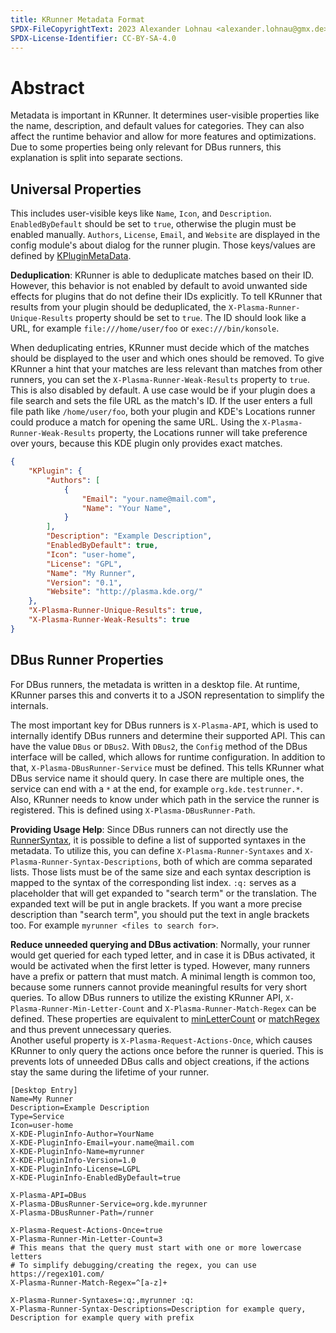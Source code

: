 ```yaml
---
title: KRunner Metadata Format
SPDX-FileCopyrightText: 2023 Alexander Lohnau <alexander.lohnau@gmx.de>
SPDX-License-Identifier: CC-BY-SA-4.0
---
```


# Abstract

Metadata is important in KRunner. It determines user-visible properties like the name, description, and default values for categories.
They can also affect the runtime behavior and allow for more features and optimizations.
Due to some properties being only relevant for DBus runners, this explanation is split into separate sections.

## Universal Properties

This includes user-visible keys like `Name`, `Icon`, and `Description`.
`EnabledByDefault` should be set to `true`, otherwise the plugin must be enabled manually.
`Authors`, `License`, `Email`, and `Website` are displayed in the config module's about dialog for the runner plugin.
Those keys/values are defined by [KPluginMetaData](docs:kcoreaddons;KPluginMetaData).

**Deduplication**: KRunner is able to deduplicate matches based on their ID. However, this behavior is not enabled by default to avoid unwanted side effects for plugins that do not define their IDs explicitly.
To tell KRunner that results from your plugin should be deduplicated, the `X-Plasma-Runner-Unique-Results` property should be set to `true`.
The ID should look like a URL, for example `file:///home/user/foo` or `exec:///bin/konsole`.

When deduplicating entries, KRunner must decide which of the matches should be displayed to the user and which ones should be removed.
To give KRunner a hint that your matches are less relevant than matches from other runners, you can set the `X-Plasma-Runner-Weak-Results` property to `true`.
This is also disabled by default.
A use case would be if your plugin does a file search and sets the file URL as the match's ID.
If the user enters a full file path like `/home/user/foo`, both your plugin and KDE's Locations runner could produce a match for opening the same URL.
Using the `X-Plasma-Runner-Weak-Results` property, the Locations runner will take preference over yours, because this KDE plugin only provides exact matches.

```json
{
    "KPlugin": {
        "Authors": [
            {
                "Email": "your.name@mail.com",
                "Name": "Your Name",
            }
        ],
        "Description": "Example Description",
        "EnabledByDefault": true,
        "Icon": "user-home",
        "License": "GPL",
        "Name": "My Runner",
        "Version": "0.1",
        "Website": "http://plasma.kde.org/"
    },
    "X-Plasma-Runner-Unique-Results": true,
    "X-Plasma-Runner-Weak-Results": true
}
```

## DBus Runner Properties

For DBus runners, the metadata is written in a desktop file. At runtime, KRunner parses this and converts it to a JSON representation to simplify the internals.

The most important key for DBus runners is `X-Plasma-API`, which is used to internally identify DBus runners and determine their supported API.
This can have the value `DBus` or `DBus2`. With `DBus2`, the `Config` method of the DBus interface will be called, which allows for runtime configuration.
In addition to that, `X-Plasma-DBusRunner-Service` must be defined. This tells KRunner what DBus service name it should query.
In case there are multiple ones, the service can end with a `*` at the end, for example `org.kde.testrunner.*`.
Also, KRunner needs to know under which path in the service the runner is registered. This is defined using `X-Plasma-DBusRunner-Path`.

**Providing Usage Help**: Since DBus runners can not directly use the [RunnerSyntax](docs:krunner;RunnerSyntax), it is possible to define a list of supported syntaxes in the metadata.
To utilize this, you can define `X-Plasma-Runner-Syntaxes` and `X-Plasma-Runner-Syntax-Descriptions`, both of which are comma separated lists.
Those lists must be of the same size and each syntax description is mapped to the syntax of the corresponding list index.
`:q:` serves as a placeholder that will get expanded to "search term" or the translation. The expanded text will be put in angle brackets.
If you want a more precise description than "search term", you should put the text in angle brackets too.
For example `myrunner <files to search for>`.

**Reduce unneeded querying and DBus activation**: Normally, your runner would get queried for each typed letter, and in case it is DBus activated, it would be activated when the first letter is typed.
However, many runners have a prefix or pattern that must match.
A minimal length is common too, because some runners cannot provide meaningful results for very short queries.
To allow DBus runners to utilize the existing KRunner API, `X-Plasma-Runner-Min-Letter-Count` and `X-Plasma-Runner-Match-Regex` can be defined.
These properties are equivalent to [minLetterCount](docs:krunner;AbstractRunner::minLetterCount) or [matchRegex](docs:krunner;AbstractRunner::matchRegex) and thus prevent unnecessary queries.  
Another useful property is `X-Plasma-Request-Actions-Once`, which causes KRunner to only query the actions once before the runner is queried.
This is prevents lots of unneeded DBus calls and object creations, if the actions stay the same during the lifetime of your runner.


```desktop
[Desktop Entry]
Name=My Runner
Description=Example Description
Type=Service
Icon=user-home
X-KDE-PluginInfo-Author=YourName
X-KDE-PluginInfo-Email=your.name@mail.com
X-KDE-PluginInfo-Name=myrunner
X-KDE-PluginInfo-Version=1.0
X-KDE-PluginInfo-License=LGPL
X-KDE-PluginInfo-EnabledByDefault=true

X-Plasma-API=DBus
X-Plasma-DBusRunner-Service=org.kde.myrunner
X-Plasma-DBusRunner-Path=/runner

X-Plasma-Request-Actions-Once=true
X-Plasma-Runner-Min-Letter-Count=3
# This means that the query must start with one or more lowercase letters
# To simplify debugging/creating the regex, you can use https://regex101.com/
X-Plasma-Runner-Match-Regex=^[a-z]+

X-Plasma-Runner-Syntaxes=:q:,myrunner :q:
X-Plasma-Runner-Syntax-Descriptions=Description for example query, Description for example query with prefix
```
